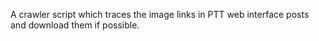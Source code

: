 A crawler script which traces the image links in PTT web interface posts and download them if possible.
